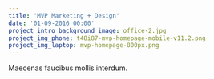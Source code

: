 ```yaml
---
title: 'MVP Marketing + Design'
date: '01-09-2016 00:00'
project_intro_background_image: office-2.jpg
project_img_phone: t48i87-mvp-homepage-mobile-v11.2.png
project_img_laptop: mvp-homepage-800px.png
---
```


<p class="subhead">Maecenas faucibus mollis interdum.</p>